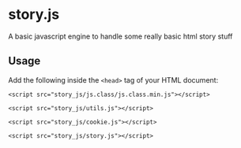 # story.js
A basic javascript engine to handle some really basic html story stuff

## Usage
Add the following inside the `<head>` tag of your HTML document:

`<script src="story_js/js.class/js.class.min.js"></script>`

`<script src="story_js/utils.js"></script>`

`<script src="story_js/cookie.js"></script>`

`<script src="story_js/story.js"></script>`